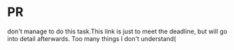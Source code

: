 # PR



don't manage to do this task.This link is just to meet the deadline, but will go into detail afterwards.
Too many things I don't understand(
